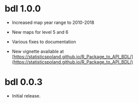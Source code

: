 # bdl 1.0.0

* Increased map year range to 2010-2018

* New maps for level 5 and 6

* Various fixes to documentation

* New vignette available at [https://statisticspoland.github.io/R_Package_to_API_BDL/](https://statisticspoland.github.io/R_Package_to_API_BDL/)

# bdl 0.0.3

* Initial release.
